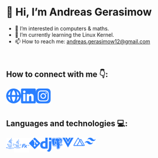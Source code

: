 # 👋 Hi, I’m Andreas Gerasimow
- 👀 I’m interested in computers & maths.
- 🌱 I’m currently learning the Linux Kernel.
- 📫 How to reach me: andreas.gerasimow12@gmail.com

</br>

## How to connect with me 👇:
[<img align="left" alt="andreasgera.de" width="40px" src="https://raw.githubusercontent.com/dev-andreas/dev-andreas/main/globe-alt.svg" />][website]
[<img align="left" alt="Andreas Gerasimow on LinkedIn" width="40px" src="https://raw.githubusercontent.com/dev-andreas/dev-andreas/main/linkedin.svg" />][linkedin]
[<img align="left" alt="Andreas Gerasimow on Instagram" width="40px" src="https://raw.githubusercontent.com/dev-andreas/dev-andreas/main/instagram.svg" />][instagram]

[website]: https://andreasgera.de
[instagram]: https://www.instagram.com/real_gera_/
[linkedin]: https://www.linkedin.com/in/andreas-gerasimow-341a551b2/

</br>
</br>
</br>

## Languages and technologies 💻:
<img align="left" alt="Java" height="30px" src="https://raw.githubusercontent.com/dev-andreas/dev-andreas/main/java.svg" />
<img align="left" alt="JavaFX" height="40px" src="https://raw.githubusercontent.com/dev-andreas/dev-andreas/main/jfx.svg" />
<img align="left" alt="Git" width="30px" src="https://raw.githubusercontent.com/dev-andreas/dev-andreas/main/git.svg" />
<img align="left" alt="Django" width="30px" src="https://raw.githubusercontent.com/dev-andreas/dev-andreas/main/django.svg" />
<img align="left" alt="PostgreSQL" width="30px" src="https://raw.githubusercontent.com/dev-andreas/dev-andreas/main/pgsql.svg" />
<img align="left" alt="Vue.js" width="30px" src="https://raw.githubusercontent.com/dev-andreas/dev-andreas/main/vue.svg" />
<img align="left" alt="Nuxt.js" width="30px" src="https://raw.githubusercontent.com/dev-andreas/dev-andreas/main/nuxt.svg" />
<img align="left" alt="TailwindCSS" width="30px" src="https://raw.githubusercontent.com/dev-andreas/dev-andreas/main/tailwindcss.svg" />
<!---
dev-andreas/dev-andreas is a ✨ special ✨ repository because its `README.md` (this file) appears on your GitHub profile.
You can click the Preview link to take a look at your changes.
--->
